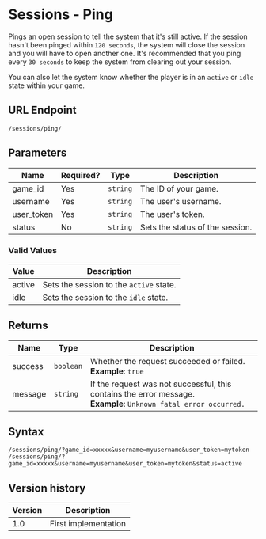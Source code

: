 # Sessions - Ping

Pings an open session to tell the system that it's still active. If the session hasn't been pinged within `120 seconds`, the system will close the session and you will have to open another one. It's recommended that you ping every `30 seconds` to keep the system from clearing out your session.

You can also let the system know whether the player is in an `active` or `idle` state within your game.

## URL Endpoint

```
/sessions/ping/
```

## Parameters

Name | Required? | Type | Description
--- | --- | --- | ---
game_id | Yes | `string` | The ID of your game.
username | Yes | `string` | The user's username.
user_token | Yes | `string` | The user's token.
status | No | `string` | Sets the status of the session.

### Valid Values
 
Value | Description
---	| ---
active | Sets the session to the `active` state.
idle | Sets the session to the `idle` state.

## Returns

Name | Type | Description
--- | --- | ---
success | `boolean` | Whether the request succeeded or failed. <br> **Example**: `true`
message | `string` | If the request was not successful, this contains the error message. <br> **Example**: `Unknown fatal error occurred.`

## Syntax

```
/sessions/ping/?game_id=xxxxx&username=myusername&user_token=mytoken
/sessions/ping/?game_id=xxxxx&username=myusername&user_token=mytoken&status=active
```

## Version history

Version		 | Description
---			 | ---
1.0			 | First implementation